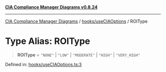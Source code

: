 [**CIA Compliance Manager Diagrams v0.8.24**](../../../README.md)

***

[CIA Compliance Manager Diagrams](../../../modules.md) / [hooks/useCIAOptions](../README.md) / ROIType

# Type Alias: ROIType

> **ROIType** = `"NONE"` \| `"LOW"` \| `"MODERATE"` \| `"HIGH"` \| `"VERY_HIGH"`

Defined in: [hooks/useCIAOptions.ts:3](https://github.com/Hack23/cia-compliance-manager/blob/8f5d084752ccee354557e96bf8b49239fb671c91/src/hooks/useCIAOptions.ts#L3)

